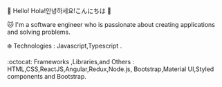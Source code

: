 :purple_heart: Hello! Hola!안녕하세요!こんにちは :wave:	

:cat: I'm a software engineer who is passionate about  creating applications and solving problems. 

:snowflake: Technologies : Javascript,Typescript .

:octocat: Frameworks ,Libraries,and Others :  HTML,CSS,ReactJS,Angular,Redux,Node.js, Bootstrap,Material UI,Styled components and Bootstrap.

